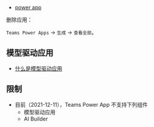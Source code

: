 
- [power app](https://docs.microsoft.com/zh-cn/powerapps/teams/understand-power-apps-studio)

删除应用：

`Teams Power Apps` -> `生成` -> `查看全部`。



## 模型驱动应用

- [什么是模型驱动应用](https://docs.microsoft.com/zh-cn/powerapps/maker/model-driven-apps/)

## 限制

- 目前（2021-12-11），Teams Power App 不支持下列组件
  - 模型驱动应用
  - AI Builder
